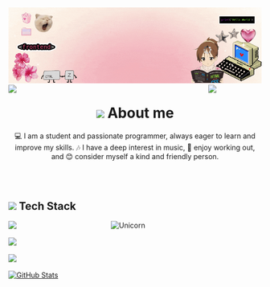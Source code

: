 <!-- Imagen principal -->
<div align="center">
  <img src="https://github.com/marrScielo/marrScielo/blob/main/gif.gif" />
</div>

<!-- Información sobre mí -->
<img align="left" src="https://user-images.githubusercontent.com/65187002/144930161-2f783401-8d27-4fdf-a2f7-cc0ba32f1f1f.gif" width="21%" style="display:inline;">
<img align="right" src="https://user-images.githubusercontent.com/65187002/144930161-2f783401-8d27-4fdf-a2f7-cc0ba32f1f1f.gif" width="21%" style="display:inline;">  
<h1 align="center"> <img src="https://media.giphy.com/media/ObNTw8Uzwy6KQ/giphy.gif" width="30px"> About me</h1>
<p align="center">💻 I am a student and passionate programmer, always eager to learn and improve my skills. 🎶 I have a deep interest in music, 💪 enjoy working out, and 😊 consider myself a kind and friendly person.</p>

<br/><br/>

<h2><img src="https://media2.giphy.com/media/QssGEmpkyEOhBCb7e1/giphy.gif?cid=ecf05e47a0n3gi1bfqntqmob8g9aid1oyj2wr3ds3mg700bl&rid=giphy.gif" width ="25">  Tech Stack </h2>
<img align="right" width="300px" alt="Unicorn" src="https://c.tenor.com/GN73MKBawZYAAAAi/busy-cute.gif" />
<div>
  <p align="left">
    <a href="https://skillicons.dev">
      <img src="https://skillicons.dev/icons?i=html,css,js,java,nextjs,react,angular&perline=12" />
    </a>
  </p>
  <p align="left">
  <a href="https://skillicons.dev">
      <img src="https://skillicons.dev/icons?i=tailwind,bootstrap,figma&perline=12" />
    </a>
  </p>
  <p align="left">
    <a href="https://skillicons.dev">
      <img src="https://skillicons.dev/icons?i=arduino,blender,cs,eclipse,spring,vite,git&perline=12" />
    </a>
  </p>
  </div>

  [![GitHub Stats](https://github-readme-stats.vercel.app/api?username=marrScielo&show_icons=true&theme=tokyonight&hide_border=true&locale=en)](https://github.com/marrScielo)

